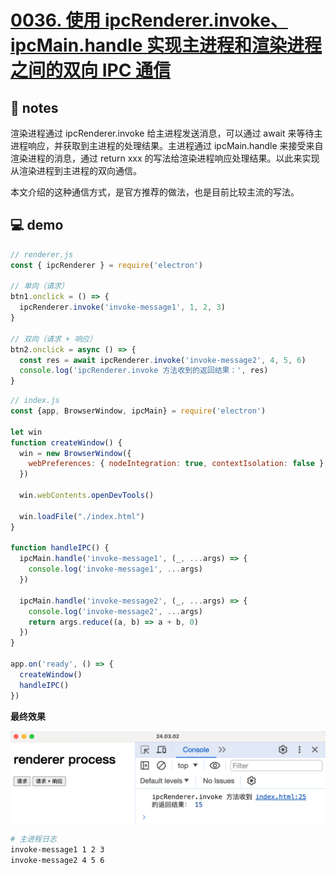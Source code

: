 # [0036. 使用 ipcRenderer.invoke、ipcMain.handle 实现主进程和渲染进程之间的双向 IPC 通信](https://github.com/Tdahuyou/electron/tree/main/0036.%20%E4%BD%BF%E7%94%A8%20ipcRenderer.invoke%E3%80%81ipcMain.handle%20%E5%AE%9E%E7%8E%B0%E4%B8%BB%E8%BF%9B%E7%A8%8B%E5%92%8C%E6%B8%B2%E6%9F%93%E8%BF%9B%E7%A8%8B%E4%B9%8B%E9%97%B4%E7%9A%84%E5%8F%8C%E5%90%91%20IPC%20%E9%80%9A%E4%BF%A1)


## 📒 notes

渲染进程通过 ipcRenderer.invoke 给主进程发送消息，可以通过 await 来等待主进程响应，并获取到主进程的处理结果。主进程通过 ipcMain.handle 来接受来自渲染进程的消息，通过 return xxx 的写法给渲染进程响应处理结果。以此来实现从渲染进程到主进程的双向通信。

本文介绍的这种通信方式，是官方推荐的做法，也是目前比较主流的写法。

## 💻 demo

```js
// renderer.js
const { ipcRenderer } = require('electron')

// 单向（请求）
btn1.onclick = () => {
  ipcRenderer.invoke('invoke-message1', 1, 2, 3)
}

// 双向（请求 + 响应）
btn2.onclick = async () => {
  const res = await ipcRenderer.invoke('invoke-message2', 4, 5, 6)
  console.log('ipcRenderer.invoke 方法收到的返回结果：', res)
}
```


```js
// index.js
const {app, BrowserWindow, ipcMain} = require('electron')

let win
function createWindow() {
  win = new BrowserWindow({
    webPreferences: { nodeIntegration: true, contextIsolation: false }
  })

  win.webContents.openDevTools()

  win.loadFile("./index.html")
}

function handleIPC() {
  ipcMain.handle('invoke-message1', (_, ...args) => {
    console.log('invoke-message1', ...args)
  })

  ipcMain.handle('invoke-message2', (_, ...args) => {
    console.log('invoke-message2', ...args)
    return args.reduce((a, b) => a + b, 0)
  })
}

app.on('ready', () => {
  createWindow()
  handleIPC()
})
```

**最终效果**

![](md-imgs/2024-10-05-20-18-59.png)

```bash
# 主进程日志
invoke-message1 1 2 3
invoke-message2 4 5 6
```